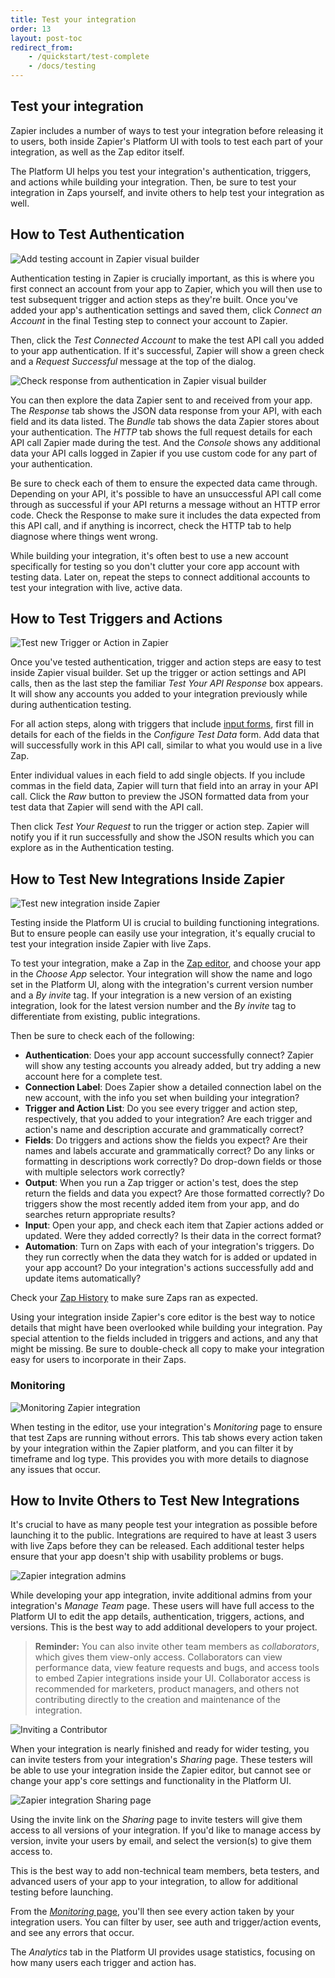 ```yaml
---
title: Test your integration
order: 13
layout: post-toc
redirect_from: 
    - /quickstart/test-complete
    - /docs/testing
---
```


## Test your integration

Zapier includes a number of ways to test your integration before releasing it to users, both inside Zapier's Platform UI with tools to test each part of your integration, as well as the Zap editor itself.

The Platform UI helps you test your integration's authentication, triggers, and actions while building your integration. Then, be sure to test your integration in Zaps yourself, and invite others to help test your integration as well.

## How to Test Authentication

![Add testing account in Zapier visual builder](https://cdn.zappy.app/60ebf09a1442345cc5d86b44440eb11c.png)

Authentication testing in Zapier is crucially important, as this is where you first connect an account from your app to Zapier, which you will then use to test subsequent trigger and action steps as they're built. Once you've added your app's authentication settings and saved them, click _Connect an Account_ in the final Testing step to connect your account to Zapier.

Then, click the _Test Connected Account_ to make the test API call you added to your app authentication. If it's successful, Zapier will show a green check and a _Request Successful_ message at the top of the dialog.

![Check response from authentication in Zapier visual builder](https://cdn.zappy.app/dacbdf7561aa6d2a78e599f12b80a325.png)

You can then explore the data Zapier sent to and received from your app. The _Response_ tab shows the JSON data response from your API, with each field and its data listed. The _Bundle_ tab shows the data Zapier stores about your authentication. The _HTTP_ tab shows the full request details for each API call Zapier made during the test. And the _Console_ shows any additional data your API calls logged in Zapier if you use custom code for any part of your authentication.

Be sure to check each of them to ensure the expected data came through. Depending on your API, it's possible to have an unsuccessful API call come through as successful if your API returns a message without an HTTP error code. Check the Response to make sure it includes the data expected from this API call, and if anything is incorrect, check the HTTP tab to help diagnose where things went wrong.

While building your integration, it's often best to use a new account specifically for testing so you don't clutter your core app account with testing data. Later on, repeat the steps to connect additional accounts to test your integration with live, active data.

## How to Test Triggers and Actions

![Test new Trigger or Action in Zapier](https://cdn.zappy.app/b8bd7bcad203fd0473c25a64dd2203c6.png)

Once you've tested authentication, trigger and action steps are easy to test inside Zapier visual builder. Set up the trigger or action settings and API calls, then as the last step the familiar _Test Your API Response_ box appears. It will show any accounts you added to your integration previously while during authentication testing.

For all action steps, along with triggers that include [input forms](https://platform.zapier.com/build/input-designer), first fill in details for each of the fields in the _Configure Test Data_ form. Add data that will successfully work in this API call, similar to what you would use in a live Zap.

Enter individual values in each field to add single objects. If you include commas in the field data, Zapier will turn that field into an array in your API call. Click the _Raw_ button to preview the JSON formatted data from your test data that Zapier will send with the API call.

Then click _Test Your Request_ to run the trigger or action step. Zapier will notify you if it run successfully and show the JSON results which you can explore as in the Authentication testing.

## How to Test New Integrations Inside Zapier

![Test new integration inside Zapier](https://cdn.zappy.app/4f69910e7b7d5fb9325d0e36579bca5a.png)

Testing inside the Platform UI is crucial to building functioning integrations. But to ensure people can easily use your integration, it's equally crucial to test your integration inside Zapier with live Zaps.

To test your integration, make a Zap in the [Zap editor](https://zapier.com/app/editor/), and choose your app in the _Choose App_ selector. Your integration will show the name and logo set in the Platform UI, along with the integration's current version number and a _By invite_ tag. If your integration is a new version of an existing integration, look for the latest version number and the _By invite_ tag to differentiate from existing, public integrations.

Then be sure to check each of the following:

- **Authentication**: Does your app account successfully connect? Zapier will show any testing accounts you already added, but try adding a new account here for a complete test.
- **Connection Label**: Does Zapier show a detailed connection label on the new account, with the info you set when building your integration?
- **Trigger and Action List**: Do you see every trigger and action step, respectively, that you added to your integration? Are each trigger and action's name and description accurate and grammatically correct?
- **Fields**: Do triggers and actions show the fields you expect? Are their names and labels accurate and grammatically correct? Do any links or formatting in descriptions work correctly? Do drop-down fields or those with multiple selectors work correctly?
- **Output**: When you run a Zap trigger or action's test, does the step return the fields and data you expect? Are those formatted correctly? Do triggers show the most recently added item from your app, and do searches return appropriate results?
- **Input**: Open your app, and check each item that Zapier actions added or updated. Were they added correctly? Is their data in the correct format?
- **Automation**: Turn on Zaps with each of your integration's triggers. Do they run correctly when the data they watch for is added or updated in your app account? Do your integration's actions successfully add and update items automatically?

Check your [Zap History](https://zapier.com/app/history) to make sure Zaps ran as expected.

Using your integration inside Zapier's core editor is the best way to notice details that might have been overlooked while building your integration. Pay special attention to the fields included in triggers and actions, and any that might be missing. Be sure to double-check all copy to make your integration easy for users to incorporate in their Zaps.

### Monitoring

![Monitoring Zapier integration](https://cdn.zappy.app/8e7113b876e9dd37b71722fee763cf3e.png)

When testing in the editor, use your integration's _Monitoring_ page to ensure that test Zaps are running without errors. This tab shows every action taken by your integration within the Zapier platform, and you can filter it by timeframe and log type. This provides you with more details to diagnose any issues that occur.

## How to Invite Others to Test New Integrations

It's crucial to have as many people test your integration as possible before launching it to the public. Integrations are required to have at least 3 users with live Zaps before they can be released. Each additional tester helps ensure that your app doesn't ship with usability problems or bugs.

![Zapier integration admins](https://cdn.zappy.app/57a460d321fe69adfd1406dc43898666.png)

While developing your app integration, invite additional admins from your integration's _Manage Team_ page. These users will have full access to the Platform UI to edit the app details, authentication, triggers, actions, and versions. This is the best way to add additional developers to your project.

> **Reminder:** You can also invite other team members as _collaborators_, which gives them view-only access. Collaborators can view performance data, view feature requests and bugs, and access tools to embed Zapier integrations inside your UI. 
Collaborator access is recommended for marketers, product managers, and others not contributing directly to the creation and maintenance of the integration.

![Inviting a Contributor](https://cdn.zappy.app/298c6ae1e70c84b1e0318b983e896034.png)

When your integration is nearly finished and ready for wider testing, you can invite testers from your integration's _Sharing_ page. These testers will be able to use your integration inside the Zapier editor, but cannot see or change your app's core settings and functionality in the Platform UI.

![Zapier integration Sharing page](https://cdn.zappy.app/cd7e842f1e207951ba55dcf11ac4c54c.png)

Using the invite link on the _Sharing_ page to invite testers will give them access to all versions of your integration. If you'd like to manage access by version, invite your users by email, and select the version(s) to give them access to.

This is the best way to add non-technical team members, beta testers, and advanced users of your app to your integration, to allow for additional testing before launching.

From the [_Monitoring_ page](#monitoring), you'll then see every action taken by your integration users. You can filter by user, see auth and trigger/action events, and see any errors that occur.

The _Analytics_ tab in the Platform UI provides usage statistics, focusing on how many users each trigger and action has.
